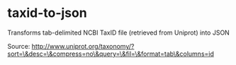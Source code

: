 # taxid-to-json
Transforms tab-delimited NCBI TaxID file (retrieved from Uniprot) into JSON

Source: http://www.uniprot.org/taxonomy/?sort=\&desc=\&compress=no\&query=\&fil=\&format=tab\&columns=id
